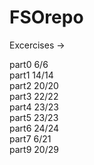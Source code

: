 # FSOrepo

Excercises ->

part0 6/6  
part1 14/14  
part2 20/20  
part3 22/22  
part4 23/23  
part5 23/23  
part6 24/24  
part7 6/21  
part9 20/29  

